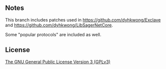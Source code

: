 ## Notes
This branch includes patches used in https://github.com/dyhkwong/Exclave and https://github.com/dyhkwong/LibSagerNetCore.

Some "popular protocols" are included as well.

## License

[The GNU General Public License Version 3 (GPLv3)](https://www.gnu.org/licenses/gpl-3.0.txt)
